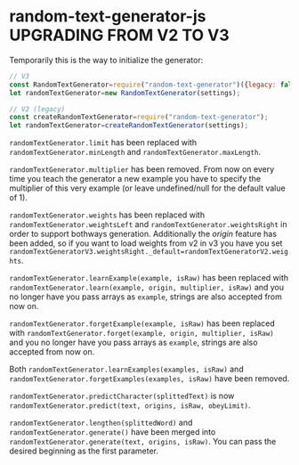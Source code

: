 # random-text-generator-js UPGRADING FROM V2 TO V3
Temporarily this is the way to initialize the generator:
```js
// V3
const RandomTextGenerator=require("random-text-generator")({legacy: false});
let randomTextGenerator=new RandomTextGenerator(settings);

// V2 (legacy)
const createRandomTextGenerator=require("random-text-generator");
let randomTextGenerator=createRandomTextGenerator(settings);
```

`randomTextGenerator.limit` has been replaced with `randomTextGenerator.minLength` and `randomTextGenerator.maxLength`.

`randomTextGenerator.multiplier` has been removed. From now on every time you teach the generator a new example you have to specify the multiplier of this very example (or leave undefined/null for the default value of 1). 

`randomTextGenerator.weights` has been replaced with `randomTextGenerator.weightsLeft` and `randomTextGenerator.weightsRight` in order to support bothways generation.
Additionally the *origin* feature has been added, so if you want to load weights from v2 in v3 you have you set
`randomTextGeneratorV3.weightsRight._default=randomTextGeneratorV2.weights`.

`randomTextGenerator.learnExample(example, isRaw)` has been replaced with `randomTextGenerator.learn(example, origin, multiplier, isRaw)` and you no longer have you pass arrays as `example`, strings are also accepted from now on.

`randomTextGenerator.forgetExample(example, isRaw)` has been replaced with `randomTextGenerator.forget(example, origin, multiplier, isRaw)` and you no longer have you pass arrays as `example`, strings are also accepted from now on.

Both `randomTextGenerator.learnExamples(examples, isRaw)` and `randomTextGenerator.forgetExamples(examples, isRaw)` have been removed.

`randomTextGenerator.predictCharacter(splittedText)` is now `randomTextGenerator.predict(text, origins, isRaw, obeyLimit)`.

`randomTextGenerator.lengthen(splittedWord)` and `randomTextGenerator.generate()` have been merged into `randomTextGenerator.generate(text, origins, isRaw)`. You can pass the desired beginning as the first parameter.